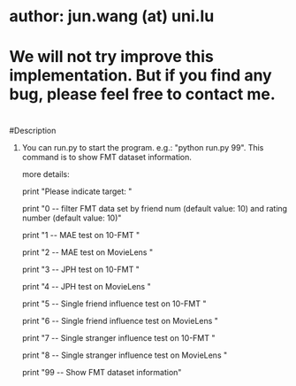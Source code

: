 # author: jun.wang (at) uni.lu
# We will not try improve this implementation. But if you find any bug, please feel free to contact me.
#

#Description
 1. You can run.py to start the program. e.g.: "python run.py 99". This command is to show FMT dataset information. 
    
    more details:
    
    print "Please indicate target: "
    
    print "0 -- filter FMT data set by friend num (default value: 10) and rating number (default value: 10)"
    
    print "1 -- MAE test on 10-FMT "
    
    print "2 -- MAE test on MovieLens "
    
    print "3 -- JPH test on 10-FMT "
    
    print "4 -- JPH test on MovieLens "
    
    print "5 -- Single friend influence test on 10-FMT "
    
    print "6 -- Single friend influence test on MovieLens "
    
    print "7 -- Single stranger influence test on 10-FMT "
    
    print "8 -- Single stranger influence test on MovieLens "
    
    print "99 -- Show FMT dataset information" 
